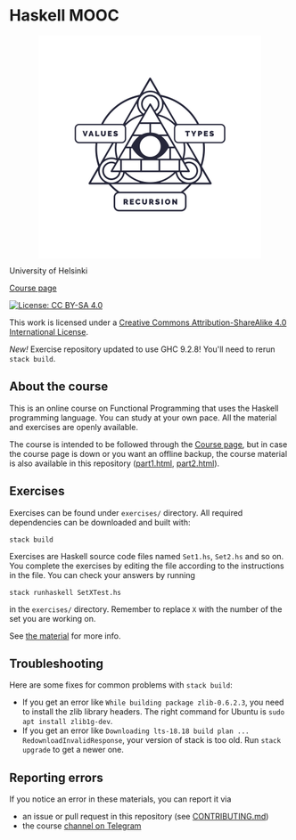 # Haskell MOOC

<p align="center"><img alt="Course logo" src="img/haskell-mooc-logo.svg" width="400" align="center"></p>

University of Helsinki

[Course page](https://haskell.mooc.fi)

[![License: CC BY-SA 4.0](https://i.creativecommons.org/l/by-sa/4.0/88x31.png)](https://creativecommons.org/licenses/by-sa/4.0/)

This work is licensed under a [Creative Commons Attribution-ShareAlike 4.0 International License](https://creativecommons.org/licenses/by-sa/4.0/).

_New!_ Exercise repository updated to use GHC 9.2.8! You'll need to rerun `stack build`.

## About the course

This is an online course on Functional Programming that uses the
Haskell programming language. You can study at your own pace. All the
material and exercises are openly available.

The course is intended to be followed through the [Course
page](https://haskell.mooc.fi), but in case the course page is down or
you want an offline backup, the course material is also available in
this repository ([part1.html](part1.html), [part2.html](part2.html)).

## Exercises

Exercises can be found under `exercises/` directory. All required dependencies
can be downloaded and built with:

```
stack build
```

Exercises are Haskell source code files named `Set1.hs`, `Set2.hs` and so on.
You complete the exercises by editing the file according to the instructions in
the file. You can check your answers by running

```
stack runhaskell SetXTest.hs
```

in the `exercises/` directory. Remember to replace `X` with the number
of the set you are working on.

See [the material](part1.html#working-on-the-exercises) for more info.

## Troubleshooting

Here are some fixes for common problems with `stack build`:

- If you get an error like `While building package zlib-0.6.2.3`, you need to install the zlib library headers. The right command for Ubuntu is `sudo apt install zlib1g-dev`.
- If you get an error like `Downloading lts-18.18 build plan ... RedownloadInvalidResponse`, your version of stack is too old. Run `stack upgrade` to get a newer one.

## Reporting errors

If you notice an error in these materials, you can report it via
- an issue or pull request in this repository (see [CONTRIBUTING.md](CONTRIBUTING.md))
- the course [channel on Telegram](https://t.me/haskell_mooc_fi)
